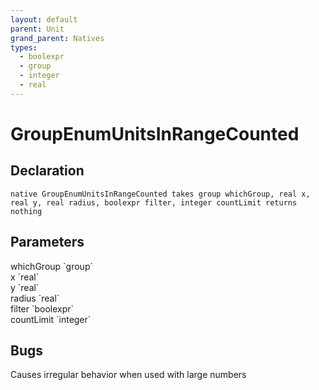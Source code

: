 ```yaml
---
layout: default
parent: Unit
grand_parent: Natives
types:
  - boolexpr
  - group
  - integer
  - real
---
```


# GroupEnumUnitsInRangeCounted

## Declaration

```
native GroupEnumUnitsInRangeCounted takes group whichGroup, real x, real y, real radius, boolexpr filter, integer countLimit returns nothing
```

## Parameters
<dl>
  <dt>whichGroup `group`</dt>
  <dd></dd>

  <dt>x `real`</dt>
  <dd></dd>

  <dt>y `real`</dt>
  <dd></dd>

  <dt>radius `real`</dt>
  <dd></dd>

  <dt>filter `boolexpr`</dt>
  <dd></dd>

  <dt>countLimit `integer`</dt>
  <dd></dd>
</dl>

## Bugs 
Causes irregular behavior when used with large numbers